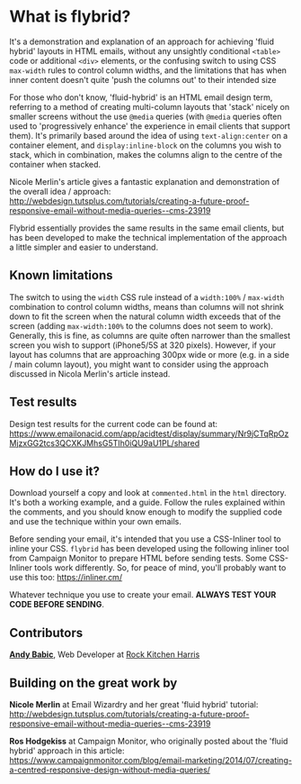 # What is flybrid?

It's a demonstration and explanation of an approach for achieving 'fluid hybrid' layouts in HTML emails, without any unsightly conditional `<table>` code or additional `<div>` elements, or the confusing switch to using CSS `max-width` rules to control column widths, and the limitations that has when inner content doesn't quite 'push the columns out' to their intended size

For those who don't know, 'fluid-hybrid' is an HTML email design term, referring to a method of creating multi-column layouts that 'stack' nicely on smaller screens without the use `@media` queries (with `@media` queries often used to 'progressively enhance' the experience in email clients that support them). It's primarily based around the idea of using `text-align:center` on a container element, and `display:inline-block` on the columns you wish to stack, which in combination, makes the columns align to the centre of the container when stacked.

Nicole Merlin's article gives a fantastic explanation and demonstration of the overall idea / approach:
http://webdesign.tutsplus.com/tutorials/creating-a-future-proof-responsive-email-without-media-queries--cms-23919

Flybrid essentially provides the same results in the same email clients, but has been developed to make the technical implementation of the approach a little simpler and easier to understand.

## Known limitations

The switch to using the `width` CSS rule instead of a `width:100%` / `max-width` combination to control column widths, means than columns will not shrink down to fit the screen when the natural column width exceeds that of the screen (adding `max-width:100%` to the columns does not seem to work). Generally, this is fine, as columns are quite often narrower than the smallest screen you wish to support (iPhone5/5S at 320 pixels). However, if your layout has columns that are approaching 300px wide or more (e.g. in a side / main column layout), you might want to consider using the approach discussed in Nicola Merlin's article instead.

## Test results

Design test results for the current code can be found at: https://www.emailonacid.com/app/acidtest/display/summary/Nr9jCTqRpOzMjzxGG2tcs3QCXKJMhsG5TIh0iQU9aU1PL/shared

## How do I use it?

Download yourself a copy and look at `commented.html` in the `html` directory. It's both a working example, and a guide. Follow the rules explained within the comments, and you should know enough to modify the supplied code and use the technique within your own emails.

Before sending your email, it's intended that you use a CSS-Inliner tool to inline your CSS. `flybrid` has been developed using the following inliner tool from Campaign Monitor to prepare HTML before sending tests. Some CSS-Inliner tools work differently. So, for peace of mind, you'll probably want to use this too:
https://inliner.cm/

Whatever technique you use to create your email. **ALWAYS TEST YOUR CODE BEFORE SENDING**.

## Contributors

**[Andy Babic](http://twitter.com/andyjbabic "I'm on twitter")**, Web Developer at [Rock Kitchen Harris](https://www.rkh.co.uk)

## Building on the great work by

**Nicole Merlin** at Email Wizardry and her great 'fluid hybrid' tutorial: http://webdesign.tutsplus.com/tutorials/creating-a-future-proof-responsive-email-without-media-queries--cms-23919
 
**Ros Hodgekiss** at Campaign Monitor, who originally posted about the 'fluid hybrid' approach in this article:
https://www.campaignmonitor.com/blog/email-marketing/2014/07/creating-a-centred-responsive-design-without-media-queries/

